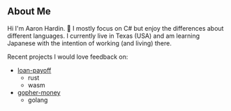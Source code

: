 ## About Me

Hi I'm Aaron Hardin. 👋 I mostly focus on C# but enjoy the differences about different languages. I currently live in Texas (USA) and am learning Japanese with the intention of working (and living) there.

Recent projects I would love feedback on:
- [loan-payoff](https://github.com/aaron-hardin/loan-payoff)
   - rust
   - wasm
- [gopher-money](https://github.com/aaron-hardin/gopher-money)
   - golang
